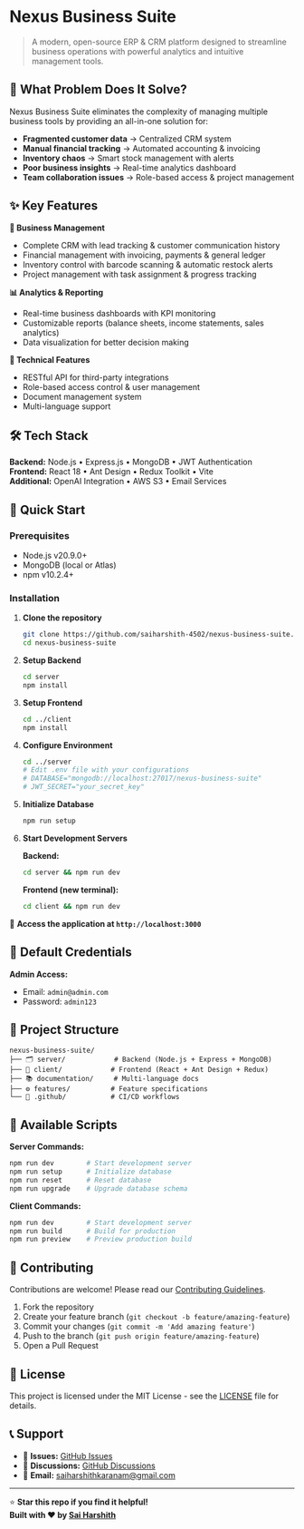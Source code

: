 # Nexus Business Suite

> A modern, open-source ERP & CRM platform designed to streamline business operations with powerful analytics and intuitive management tools.

## 🎯 What Problem Does It Solve?

Nexus Business Suite eliminates the complexity of managing multiple business tools by providing an all-in-one solution for:
- **Fragmented customer data** → Centralized CRM system
- **Manual financial tracking** → Automated accounting & invoicing
- **Inventory chaos** → Smart stock management with alerts
- **Poor business insights** → Real-time analytics dashboard
- **Team collaboration issues** → Role-based access & project management

## ✨ Key Features

**💼 Business Management**
- Complete CRM with lead tracking & customer communication history
- Financial management with invoicing, payments & general ledger
- Inventory control with barcode scanning & automatic restock alerts
- Project management with task assignment & progress tracking

**📊 Analytics & Reporting**
- Real-time business dashboards with KPI monitoring
- Customizable reports (balance sheets, income statements, sales analytics)
- Data visualization for better decision making

**🔧 Technical Features**
- RESTful API for third-party integrations
- Role-based access control & user management
- Document management system
- Multi-language support

## 🛠️ Tech Stack

**Backend:** Node.js • Express.js • MongoDB • JWT Authentication  
**Frontend:** React 18 • Ant Design • Redux Toolkit • Vite  
**Additional:** OpenAI Integration • AWS S3 • Email Services

## 🚀 Quick Start

### Prerequisites
- Node.js v20.9.0+
- MongoDB (local or Atlas)
- npm v10.2.4+

### Installation

1. **Clone the repository**
   ```bash
   git clone https://github.com/saiharshith-4502/nexus-business-suite.git
   cd nexus-business-suite
   ```

2. **Setup Backend**
   ```bash
   cd server
   npm install
   ```

3. **Setup Frontend**
   ```bash
   cd ../client
   npm install
   ```

4. **Configure Environment**
   ```bash
   cd ../server
   # Edit .env file with your configurations
   # DATABASE="mongodb://localhost:27017/nexus-business-suite"
   # JWT_SECRET="your_secret_key"
   ```

5. **Initialize Database**
   ```bash
   npm run setup
   ```

6. **Start Development Servers**
   
   **Backend:**
   ```bash
   cd server && npm run dev
   ```
   
   **Frontend (new terminal):**
   ```bash
   cd client && npm run dev
   ```

🎉 **Access the application at `http://localhost:3000`**

## 🔐 Default Credentials

**Admin Access:**
- Email: `admin@admin.com`
- Password: `admin123`

## 📁 Project Structure

```
nexus-business-suite/
├── 🗂️ server/            # Backend (Node.js + Express + MongoDB)
├── 🎨 client/            # Frontend (React + Ant Design + Redux)
├── 📚 documentation/     # Multi-language docs
├── ⚙️ features/          # Feature specifications
└── 🔧 .github/           # CI/CD workflows
```

## 🔧 Available Scripts

**Server Commands:**
```bash
npm run dev        # Start development server
npm run setup      # Initialize database
npm run reset      # Reset database
npm run upgrade    # Upgrade database schema
```

**Client Commands:**
```bash
npm run dev        # Start development server
npm run build      # Build for production
npm run preview    # Preview production build
```

## 🤝 Contributing

Contributions are welcome! Please read our [Contributing Guidelines](CONTRIBUTING.md).

1. Fork the repository
2. Create your feature branch (`git checkout -b feature/amazing-feature`)
3. Commit your changes (`git commit -m 'Add amazing feature'`)
4. Push to the branch (`git push origin feature/amazing-feature`)
5. Open a Pull Request

## 📄 License

This project is licensed under the MIT License - see the [LICENSE](LICENSE) file for details.

## 📞 Support

- 🐛 **Issues:** [GitHub Issues](https://github.com/saiharshith-4502/nexus-business-suite/issues)
- 💬 **Discussions:** [GitHub Discussions](https://github.com/saiharshith-4502/nexus-business-suite/discussions)
- 📧 **Email:** saiharshithkaranam@gmail.com

---

⭐ **Star this repo if you find it helpful!**  
**Built with ❤️ by [Sai Harshith](https://github.com/saiharshith-4502)**
